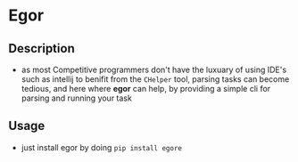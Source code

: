 # Egor

## Description

- as most Competitive programmers don't have the luxuary of using IDE's such as intellij to benifit from the
  `CHelper` tool, parsing tasks can become tedious, and here where **egor** can help, by providing a simple cli for parsing and running your task


## Usage

- just install egor by doing `pip install egore`
